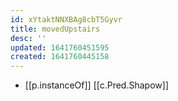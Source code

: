 ```yaml
---
id: xYtaktNNXBAg8cbT5Gyvr
title: movedUpstairs
desc: ''
updated: 1641760451595
created: 1641760445158
---
```


- [[p.instanceOf]] [[c.Pred.Shapow]]